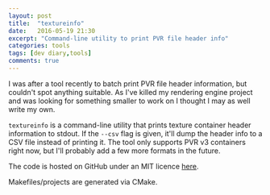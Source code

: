 ```yaml
---
layout: post
title:  "textureinfo"
date:   2016-05-19 21:30
excerpt: "Command-line utility to print PVR file header info"
categories: tools
tags: [dev diary,tools]
comments: true
---
```

I was after a tool recently to batch print PVR file header information, but couldn't spot anything suitable. As I've killed my rendering engine project and was looking for something smaller to work on I thought I may as well write my own.

`textureinfo` is a command-line utility that prints texture container header information to stdout. If the `--csv` flag is given, it'll dump the header info to a CSV file instead of printing it. The tool only supports PVR v3 containers right now, but I'll probably add a few more formats in the future.

The code is hosted on GitHub under an MIT licence [here](https://github.com/joedavisdev/textureinfo).

Makefiles/projects are generated via CMake.
